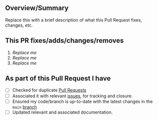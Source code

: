<!-- markdownlint-disable first-line-h1 -->

<!-- Thank you for submitting a Pull Request. Please fill out the template below.-->
## Overview/Summary

Replace this with a brief description of what this Pull Request fixes, changes, etc.

## This PR fixes/adds/changes/removes

1. *Replace me*
2. *Replace me*
3. *Replace me*

## As part of this Pull Request I have

- [ ] Checked for duplicate [Pull Requests](https://github.com/ServentLtd/AzureLandingZones/tree/pulls)
- [ ] Associated it with relevant [issues](https://github.com/ServentLtd/AzureLandingZones/tree/issues), for tracking and closure.
- [ ] Ensured my code/branch is up-to-date with the latest changes in the `main` [branch](https://github.com/ServentLtd/AzureLandingZones/tree/main)
- [ ] Updated relevant and associated documentation.